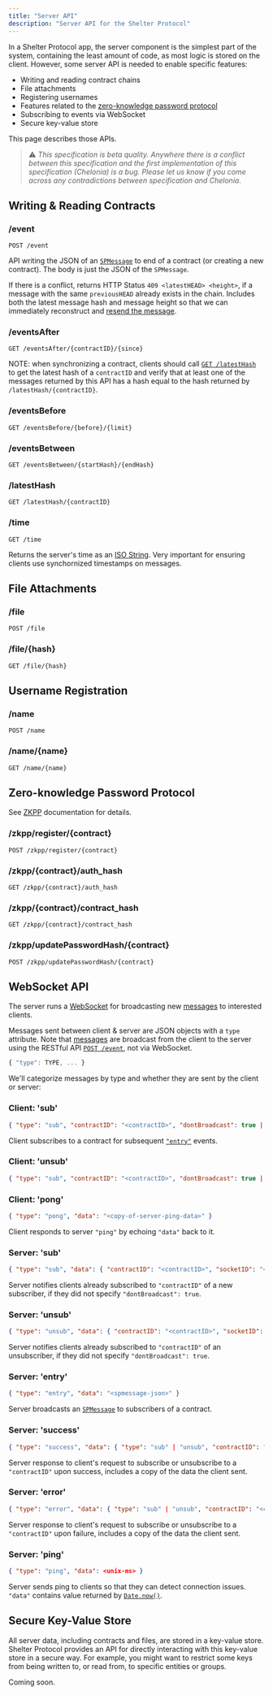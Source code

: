 ```yaml
---
title: "Server API"
description: "Server API for the Shelter Protocol"
---
```


In a Shelter Protocol app, the server component is the simplest part of the system, containing the least amount of code, as most logic is stored on the client. However, some server API is needed to enable specific features:

- Writing and reading contract chains
- File attachments
- Registering usernames
- Features related to the [zero-knowledge password protocol](zkpp)
- Subscribing to events via WebSocket
- Secure key-value store

This page describes those APIs.

> ⚠︎ *This specification is beta quality. Anywhere there is a conflict between this specification and the first implementation of this specification (Chelonia) is a bug. Please let us know if you come across any contradictions between specification and Chelonia.*

## Writing & Reading Contracts

### /event

`POST /event`

API writing the JSON of an [`SPMessage`](spmessage) to end of a contract (or creating a new contract). The body is just the JSON of the `SPMessage`.

If there is a conflict, returns HTTP Status `409 <latestHEAD> <height>`, if a message with the same `previousHEAD` already exists in the chain. Includes both the latest message hash and message height so that we can immediately reconstruct and [resend the message](spmessage#resending-messages).

### /eventsAfter

`GET /eventsAfter/{contractID}/{since}`

NOTE: when synchronizing a contract, clients should call [`GET /latestHash`](#latesthash) to get the latest hash of a `contractID` and verify that at least one of the messages returned by this API has a hash equal to the hash returned by `/latestHash/{contractID}`.

### /eventsBefore

`GET /eventsBefore/{before}/{limit}`

### /eventsBetween

`GET /eventsBetween/{startHash}/{endHash}`

### /latestHash

`GET /latestHash/{contractID}`

### /time

`GET /time`

Returns the server's time as an [ISO String](https://developer.mozilla.org/en-US/docs/Web/JavaScript/Reference/Global_Objects/Date/toISOString). Very important for ensuring clients use synchornized timestamps on messages.

## File Attachments

### /file

`POST /file`

### /file/{hash}

`GET /file/{hash}`

## Username Registration

### /name

`POST /name`

### /name/{name}

`GET /name/{name}`

## Zero-knowledge Password Protocol

See [ZKPP](zkpp) documentation for details.

### /zkpp/register/{contract}

`POST /zkpp/register/{contract}`

### /zkpp/{contract}/auth_hash

`GET /zkpp/{contract}/auth_hash`

### /zkpp/{contract}/contract_hash

`GET /zkpp/{contract}/contract_hash`

### /zkpp/updatePasswordHash/{contract}

`POST /zkpp/updatePasswordHash/{contract}`

## WebSocket API

The server runs a [WebSocket](https://developer.mozilla.org/en-US/docs/Web/API/WebSockets_API) for broadcasting new [messages](spmessage) to interested clients.

Messages sent between client & server are JSON objects with a `type` attribute. Note that [messages](spmessage) are broadcast from the client to the server using the RESTful API [`POST /event`](#event), not via WebSocket.

```js
{ "type": TYPE, ... }
```

We'll categorize messages by type and whether they are sent by the client or server:

### Client: 'sub'

```json
{ "type": "sub", "contractID": "<contractID>", "dontBroadcast": true | false }
```

Client subscribes to a contract for subsequent [`"entry"`](#server-entry) events.

### Client: 'unsub'

```json
{ "type": "sub", "contractID": "<contractID>", "dontBroadcast": true | false }
```

### Client: 'pong'

```json
{ "type": "pong", "data": "<copy-of-server-ping-data>" }
```

Client responds to server `"ping"` by echoing `"data"` back to it.

### Server: 'sub'

```json
{ "type": "sub", "data": { "contractID": "<contractID>", "socketID": "<socketID>" } }
```

Server notifies clients already subscribed to `"contractID"` of a new subscriber, if they did not specify `"dontBroadcast": true`.

### Server: 'unsub'

```json
{ "type": "unsub", "data": { "contractID": "<contractID>", "socketID": "<socketID>" } }
```

Server notifies clients already subscribed to `"contractID"` of an unsubscriber, if they did not specify `"dontBroadcast": true`.

### Server: 'entry'

```json
{ "type": "entry", "data": "<spmessage-json>" }
```

Server broadcasts an [`SPMessage`](spmessage) to subscribers of a contract.

### Server: 'success'

```json
{ "type": "success", "data": { "type": "sub" | "unsub", "contractID": "<contractID>" } }
```

Server response to client's request to subscribe or unsubscribe to a `"contractID"` upon success, includes a copy of the data the client sent.

### Server: 'error'

```json
{ "type": "error", "data": { "type": "sub" | "unsub", "contractID": "<contractID>" } }
```

Server response to client's request to subscribe or unsubscribe to a `"contractID"` upon failure, includes a copy of the data the client sent.

### Server: 'ping'

```json
{ "type": "ping", "data": <unix-ms> }
```

Server sends ping to clients so that they can detect connection issues. `"data"` contains value returned by [`Date.now()`](https://developer.mozilla.org/en-US/docs/Web/JavaScript/Reference/Global_Objects/Date/now).

## Secure Key-Value Store

All server data, including contracts and files, are stored in a key-value store. Shelter Protocol provides an API for directly interacting with this key-value store in a secure way. For example, you might want to restrict some keys from being written to, or read from, to specific entities or groups.

Coming soon.
